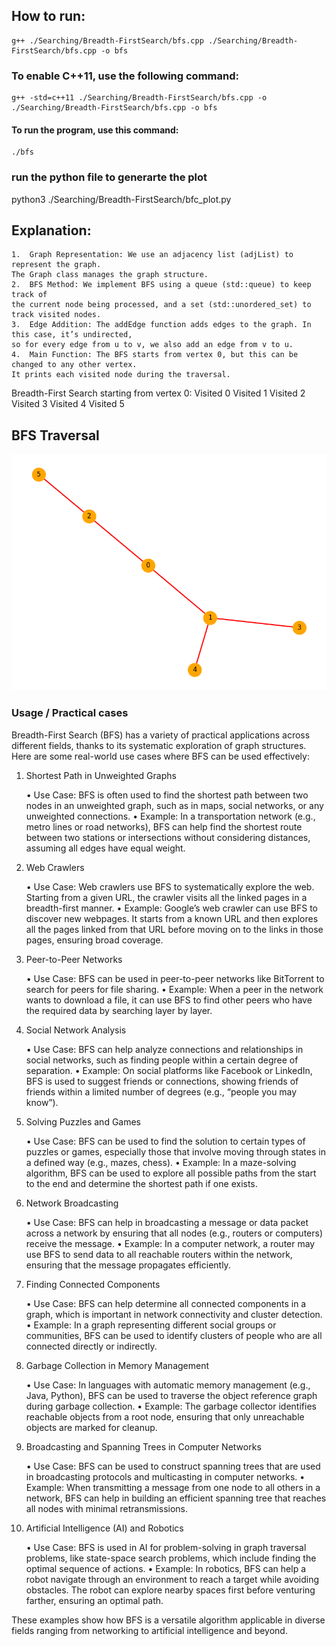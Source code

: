 ## How to run:
    g++ ./Searching/Breadth-FirstSearch/bfs.cpp ./Searching/Breadth-FirstSearch/bfs.cpp -o bfs 
### To enable C++11, use the following command:
    g++ -std=c++11 ./Searching/Breadth-FirstSearch/bfs.cpp -o ./Searching/Breadth-FirstSearch/bfs.cpp -o bfs 
#### To run the program, use this command:
    ./bfs

### run the python file to generarte the plot
python3 ./Searching/Breadth-FirstSearch/bfc_plot.py

## Explanation:

	1.	Graph Representation: We use an adjacency list (adjList) to represent the graph. 
    The Graph class manages the graph structure.
	2.	BFS Method: We implement BFS using a queue (std::queue) to keep track of 
    the current node being processed, and a set (std::unordered_set) to track visited nodes.
	3.	Edge Addition: The addEdge function adds edges to the graph. In this case, it’s undirected, 
    so for every edge from u to v, we also add an edge from v to u.
	4.	Main Function: The BFS starts from vertex 0, but this can be changed to any other vertex. 
    It prints each visited node during the traversal.

Breadth-First Search starting from vertex 0:
Visited 0
Visited 1
Visited 2
Visited 3
Visited 4
Visited 5

## BFS Traversal
![BFS Traversal](./bfs_traversal.png)

### Usage / Practical cases

Breadth-First Search (BFS) has a variety of practical applications across different fields, thanks to its systematic exploration of graph structures. Here are some real-world use cases where BFS can be used effectively:

1. Shortest Path in Unweighted Graphs

	•	Use Case: BFS is often used to find the shortest path between two nodes in an unweighted graph, such as in maps, social networks, or any unweighted connections.
	•	Example: In a transportation network (e.g., metro lines or road networks), BFS can help find the shortest route between two stations or intersections without considering distances, assuming all edges have equal weight.

2. Web Crawlers

	•	Use Case: Web crawlers use BFS to systematically explore the web. Starting from a given URL, the crawler visits all the linked pages in a breadth-first manner.
	•	Example: Google’s web crawler can use BFS to discover new webpages. It starts from a known URL and then explores all the pages linked from that URL before moving on to the links in those pages, ensuring broad coverage.

3. Peer-to-Peer Networks

	•	Use Case: BFS can be used in peer-to-peer networks like BitTorrent to search for peers for file sharing.
	•	Example: When a peer in the network wants to download a file, it can use BFS to find other peers who have the required data by searching layer by layer.

4. Social Network Analysis

	•	Use Case: BFS can help analyze connections and relationships in social networks, such as finding people within a certain degree of separation.
	•	Example: On social platforms like Facebook or LinkedIn, BFS is used to suggest friends or connections, showing friends of friends within a limited number of degrees (e.g., “people you may know”).

5. Solving Puzzles and Games

	•	Use Case: BFS can be used to find the solution to certain types of puzzles or games, especially those that involve moving through states in a defined way (e.g., mazes, chess).
	•	Example: In a maze-solving algorithm, BFS can be used to explore all possible paths from the start to the end and determine the shortest path if one exists.

6. Network Broadcasting

	•	Use Case: BFS can help in broadcasting a message or data packet across a network by ensuring that all nodes (e.g., routers or computers) receive the message.
	•	Example: In a computer network, a router may use BFS to send data to all reachable routers within the network, ensuring that the message propagates efficiently.

7. Finding Connected Components

	•	Use Case: BFS can help determine all connected components in a graph, which is important in network connectivity and cluster detection.
	•	Example: In a graph representing different social groups or communities, BFS can be used to identify clusters of people who are all connected directly or indirectly.

8. Garbage Collection in Memory Management

	•	Use Case: In languages with automatic memory management (e.g., Java, Python), BFS can be used to traverse the object reference graph during garbage collection.
	•	Example: The garbage collector identifies reachable objects from a root node, ensuring that only unreachable objects are marked for cleanup.

9. Broadcasting and Spanning Trees in Computer Networks

	•	Use Case: BFS can be used to construct spanning trees that are used in broadcasting protocols and multicasting in computer networks.
	•	Example: When transmitting a message from one node to all others in a network, BFS can help in building an efficient spanning tree that reaches all nodes with minimal retransmissions.

10. Artificial Intelligence (AI) and Robotics

	•	Use Case: BFS is used in AI for problem-solving in graph traversal problems, like state-space search problems, which include finding the optimal sequence of actions.
	•	Example: In robotics, BFS can help a robot navigate through an environment to reach a target while avoiding obstacles. The robot can explore nearby spaces first before venturing farther, ensuring an optimal path.

These examples show how BFS is a versatile algorithm applicable in diverse fields ranging from networking to artificial intelligence and beyond.